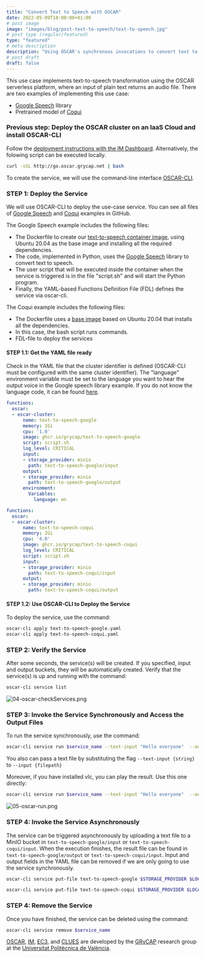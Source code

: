 ```yaml
---
title: "Convert Text to Speech with OSCAR"
date: 2022-05-09T18:00:00+01:00
# post image
image: "images/blog/post-text-to-speech/text-to-speech.jpg"
# post type (regular/featured)
type: "featured"
# meta description
description: "Using OSCAR's synchronous invocations to convert text to audio files"
# post draft
draft: false
---
```



This use case implements text-to-speech transformation using the OSCAR serverless platform, where an input of plain text returns an audio file. There are two examples of implementing this use case:

- [Google Speech](https://pypi.org/project/google-speech/) library
- Pretrained model of [Coqui](https://github.com/coqui-ai/TTS)

### Previous step: Deploy the OSCAR cluster on an IaaS Cloud and install OSCAR-CLI

Follow the [deployment instructions with the IM Dashboard](https://docs.oscar.grycap.net/deploy-im-dashboard/). Alternatively, the folowing script can be executed locally.

```bash
curl -sSL http://go.oscar.grycap.net | bash
```

To create the service, we will use the command-line interface [OSCAR-CLI](https://docs.oscar.grycap.net/oscar-cli/).

### STEP 1: Deploy the Service

We will use OSCAR-CLI to deploy the use-case service. You can see all files of [Google Speech](https://github.com/grycap/oscar/tree/master/examples/text-to-speech-google) and [Coqui](https://github.com/grycap/oscar/tree/master/examples/text-to-speech-coqui) examples in GitHub.

The Google Speech example includes the following files:

- The Dockerfile to create our [text-to-speech container image](https://github.com/orgs/grycap/packages/container/package/text-to-speech-google), using Ubuntu 20.04 as the base image and installing all the required dependencies.
- The code, implemented in Python, uses the [Google Speech](https://pypi.org/project/google-speech/) library to convert text to speech.
- The user script that will be executed inside the container when the service is triggered is in the file "script.sh" and will start the Python program.
- Finally, the YAML-based Functions Definition File (FDL) defines the service via oscar-cli.

The Coqui example includes the following files:

- The Dockerfile uses a [base image](https://github.com/orgs/grycap/packages/container/package/text-to-speech-coqui) based on Ubuntu 20.04 that installs all the dependencies.
- In this case, the bash script runs commands.
- FDL-file to deploy the services

#### STEP 1.1: Get the YAML file ready

Check in the YAML file that the cluster identifier is defined (OSCAR-CLI must be configured with the same cluster identifier). The "language" environment variable must be set to the language you want to hear the output voice in the Google speech library example. If you do not know the language code, it can be found [here](https://www.andiamo.co.uk/resources/iso-language-codes/).

``` yaml
functions:
  oscar:
  - oscar-cluster:
      name: text-to-speech-google
      memory: 1Gi
      cpu: '1.0'
      image: ghcr.io/grycap/text-to-speech-google
      script: script.sh
      log_level: CRITICAL
      input:
      - storage_provider: minio
        path: text-to-speech-google/input
      output:
      - storage_provider: minio
        path: text-to-speech-google/output
      environment: 
        Variables:
          language: en
```

``` yaml
functions:
  oscar:
  - oscar-cluster:
      name: text-to-speech-coqui
      memory: 2Gi
      cpu: '4.0'
      image: ghcr.io/grycap/text-to-speech-coqui
      log_level: CRITICAL
      script: script.sh
      input:
      - storage_provider: minio
        path: text-to-speech-coqui/input
      output:
      - storage_provider: minio
        path: text-to-speech-coqui/output
```

#### STEP 1.2: Use OSCAR-CLI to Deploy the Service

To deploy the service, use the command:

``` sh
oscar-cli apply text-to-speech-google.yaml
oscar-cli apply text-to-speech-coqui.yaml
```

### STEP 2: Verify the Service

After some seconds, the service(s) will be created. If you specified, input and output buckets, they will be automatically created. Verify that the service(s) is up and running with the command:

```sh
oscar-cli service list
```

![04-oscar-checkServices.png](../../images/blog/post-text-to-speech/04-oscar-checkServices.png)

### STEP 3: Invoke the Service Synchronously and Access the Output Files

To run the service synchronously, use the command:

```sh
oscar-cli service run $service_name --text-input "Hello everyone"  --output output.mp3
```

You also can pass a text file by substituting the flag `--text-input {string}` to `--input {filepath}`

Moreover, if you have installed vlc, you can play the result. Use this one directly:

```sh
oscar-cli service run $service_name --text-input "Hello everyone"  --output output.mp3 && vlc output.mp3
```

![05-oscar-run.png](../../images/blog/post-text-to-speech/05-oscar-run.png)

### STEP 4: Invoke the Service Asynchronously

The service can be triggered asynchronously by uploading a text file to a MinIO bucket in `text-to-speech-google/input` or `text-to-speech-coqui/input`. When the execution finishes, the result file can be found in `text-to-speech-google/output` or `text-to-speech-coqui/input`. Input and output fields in the YAML file can be removed if we are only going to use the service synchronously.

```sh
oscar-cli service put-file text-to-speech-google $STORAGE_PROVIDER $LOCAL_FILE $REMOTE_FILE
```

```sh
oscar-cli service put-file text-to-speech-coqui $STORAGE_PROVIDER $LOCAL_FILE $REMOTE_FILE
```

### STEP 4: Remove the Service

Once you have finished, the service can be deleted using the command:

```sh
oscar-cli service remove $service_name
```

[OSCAR](https://grycap.github.io/oscar/), [IM](http://www.grycap.upv.es/im), [EC3](https://github.com/grycap/ec3), and [CLUES](https://www.grycap.upv.es/clues/) are developed by the [GRyCAP](https://www.grycap.upv.es/) research group at the [Universitat Politècnica de València](https://www.upv.es/).
